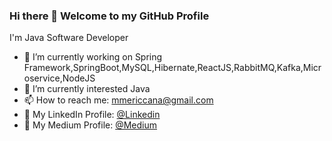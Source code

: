 ### Hi there 👋 Welcome to my GitHub Profile

I'm Java Software Developer

- 🔭 I’m currently working on Spring Framework,SpringBoot,MySQL,Hibernate,ReactJS,RabbitMQ,Kafka,Microservice,NodeJS
- 🌱 I’m currently interested Java
- 📫 How to reach me: mmericcana@gmail.com
- 👔 My LinkedIn Profile: [@Linkedin](https://www.linkedin.com/in/mericcana/)
- 📖 My Medium Profile: [@Medium](https://medium.com/@mericcana)
